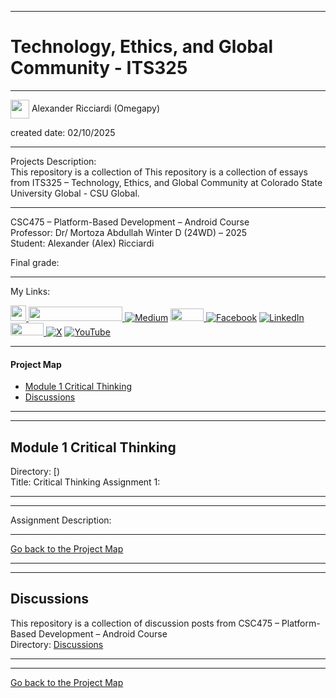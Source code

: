 ﻿-----------------------------------------------------------------------------------------------------------------------------
# Technology, Ethics, and Global Community - ITS325
-----------------------------------------------------------------------------------------------------------------------------

<img width="30" height="30" align="center" src="https://github.com/user-attachments/assets/a8e0ea66-5d8f-43b3-8fff-2c3d74d57f53"> Alexander Ricciardi (Omegapy)      

created date: 02/10/2025  

-----------------------------------------------------------------------------------------------------------------------------

Projects Description:    
This repository is a collection of This repository is a collection of essays from ITS325 – Technology, Ethics, and Global Community at Colorado State University Global - CSU Global.  

-----------------------------------------------------------------------------------------------------------------------------

CSC475 – Platform-Based Development – Android Course    
Professor: Dr/ Mortoza Abdullah
Winter D (24WD) – 2025   
Student: Alexander (Alex) Ricciardi   

Final grade:  

-----------------------------------------------------------------------------------------------------------------------------
My Links:   

<i><a href="https://www.alexomegapy.com" target="_blank"><img width="25" height="25" src="https://github.com/user-attachments/assets/a8e0ea66-5d8f-43b3-8fff-2c3d74d57f53"></i>
<i><a href="https://www.alexomegapy.com" target="_blank"><img width="150" height="23" src="https://github.com/user-attachments/assets/caa139ba-6b78-403f-902b-84450ff4d563"></i>
[![Medium](https://img.shields.io/badge/Medium-12100E?style=for-the-badge&logo=medium&logoColor=whit)](https://medium.com/@alex.omegapy)
<i><a href="https://dev.to/alex_ricciardi" target="_blank"><img width="53" height="20" src="https://github.com/user-attachments/assets/3dee9933-d8c9-4a38-b32e-b7a3c55e7e97"></i>
[![Facebook](https://img.shields.io/badge/Facebook-%231877F2.svg?logo=Facebook&logoColor=white)](https://www.facebook.com/profile.php?id=100089638857137)
[![LinkedIn](https://img.shields.io/badge/LinkedIn-%230077B5.svg?logo=linkedin&logoColor=white)](https://linkedin.com/in/alex-ricciardi)
<i><a href="https://www.threads.net/@alexomegapy?hl=en" target="_blank"><img width="53" height="20" src="https://github.com/user-attachments/assets/58c9e833-4501-42e4-b4fe-39ffafba99b2"></i>
[![X](https://img.shields.io/badge/X-black.svg?logo=X&logoColor=white)](https://x.com/AlexOmegapy)
[![YouTube](https://img.shields.io/badge/YouTube-%23FF0000.svg?logo=YouTube&logoColor=white)](https://www.youtube.com/channel/UC4rMaQ7sqywMZkfS1xGh2AA)  
   
-----------------------------------------------------------------------------------------------------------------------------

#### Project Map  

- [Module 1 Critical Thinking](#module-1-critical-thinking)   
- [Discussions](#discussions)

-----------------------------------------------------------------------------------------------------------------------------
-----------------------------------------------------------------------------------------------------------------------------
## Module 1 Critical Thinking 
Directory: [)   
Title: Critical Thinking Assignment 1:       

-----------------------------------------------------------------------------------------------------------------------------
-----------------------------------------------------------------------------------------------------------------------------

Assignment Description:  



-------------------------------------------------------------------------------------------

[Go back to the Project Map](#project-map)  

-----------------------------------------------------------------------------------------------------------------------------
-----------------------------------------------------------------------------------------------------------------------------
## Discussions 
This repository is a collection of discussion posts from CSC475 – Platform-Based Development – Android Course    
Directory: [Discussions]()

-----------------------------------------------------------------------------------------------------------------------------
-----------------------------------------------------------------------------------------------------------------------------

[Go back to the Project Map](#project-map)


